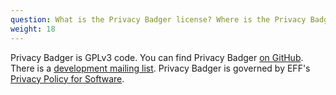 ```yaml
---
question: What is the Privacy Badger license? Where is the Privacy Badger source code?
weight: 18
---
```


Privacy Badger is GPLv3 code. You can find Privacy Badger [on GitHub](https://github.com/EFForg/privacybadger). There is a [development mailing list](https://lists.eff.org/mailman/listinfo/privacybadger). Privacy Badger is governed by EFF's [Privacy Policy for Software](https://www.eff.org/code/privacy).
